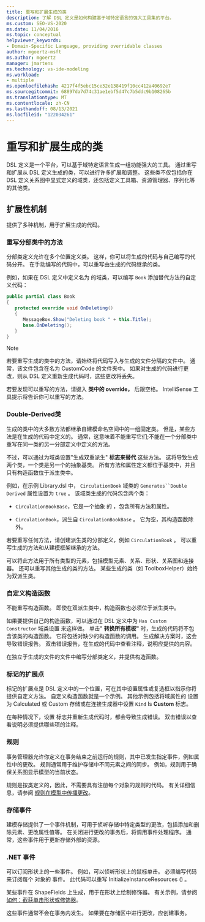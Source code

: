 ```yaml
---
title: 重写和扩展生成的类
description: 了解 DSL 定义是如何构建基于域特定语言的强大工具集的平台。
ms.custom: SEO-VS-2020
ms.date: 11/04/2016
ms.topic: conceptual
helpviewer_keywords:
- Domain-Specific Language, providing overridable classes
author: mgoertz-msft
ms.author: mgoertz
manager: jmartens
ms.technology: vs-ide-modeling
ms.workload:
- multiple
ms.openlocfilehash: 4217f4f5ebc15ce32e138419f10cc412a40692e7
ms.sourcegitcommit: 68897da7d74c31ae1ebf5d47c7b5ddc9b108265b
ms.translationtype: MT
ms.contentlocale: zh-CN
ms.lasthandoff: 08/13/2021
ms.locfileid: "122034261"
---
```

# <a name="override-and-extend-the-generated-classes"></a>重写和扩展生成的类

DSL 定义是一个平台，可以基于域特定语言生成一组功能强大的工具。 通过重写和扩展从 DSL 定义生成的类，可以进行许多扩展和调整。 这些类不仅包括你在 DSL 定义关系图中显式定义的域类，还包括定义工具箱、资源管理器、序列化等的其他类。

## <a name="extensibility-mechanisms"></a>扩展性机制

提供了多种机制，用于扩展生成的代码。

### <a name="override-methods-in-a-partial-class"></a>重写分部类中的方法

分部类定义允许在多个位置定义类。 这样，你可以将生成的代码与自己编写的代码分开。 在手动编写的代码中，可以重写由生成的代码继承的类。

例如，如果在 DSL 定义中定义名为 的域类，可以编写 `Book` 添加替代方法的自定义代码：

```csharp
public partial class Book
{
   protected override void OnDeleting()
   {
      MessageBox.Show("Deleting book " + this.Title);
      base.OnDeleting();
   }
}
```

> [!NOTE]
> 若要重写生成的类中的方法，请始终将代码写入与生成的文件分隔的文件中。 通常，该文件包含在名为 CustomCode 的文件夹中。 如果对生成的代码进行更改，则从 DSL 定义重新生成代码时，这些更改将丢失。

若要发现可以重写的方法，请键入 **类中的 override，** 后跟空格。 IntelliSense 工具提示将告诉你可以重写的方法。

### <a name="double-derived-classes"></a>Double-Derived类

生成的类中的大多数方法都继承自建模命名空间中的一组固定类。 但是，某些方法是在生成的代码中定义的。 通常，这意味着不能重写它们;不能在一个分部类中重写在同一类的另一分部定义中定义的方法。

不过，可以通过为域类设置"生成双重派生" **标志来替代** 这些方法。 这将导致生成两个类，一个类是另一个的抽象基类。 所有方法和属性定义都位于基类中，并且只有构造函数位于派生类中。

例如，在示例 Library.dsl 中， `CirculationBook` 域类的 `Generates``Double Derived` 属性设置为 `true` 。 该域类生成的代码包含两个类：

- `CirculationBookBase`，它是一个抽象 的 ，包含所有方法和属性。

- `CirculationBook`，派生自 `CirculationBookBase` 。 它为空，其构造函数除外。

若要重写任何方法，请创建派生类的分部定义，例如 `CirculationBook` 。 可以重写生成的方法和从建模框架继承的方法。

可以将此方法用于所有类型的元素，包括模型元素、关系、形状、关系图和连接器。 还可以重写其他生成的类的方法。 某些生成的类（如 ToolboxHelper）始终为双派生类。

### <a name="custom-constructors"></a>自定义构造函数

不能重写构造函数。 即使在双派生类中，构造函数也必须位于派生类中。

如果要提供自己的构造函数，可以通过在 DSL 定义中为 `Has Custom Constructor` 域类设置 来这样做。 单击" **转换所有模板"** 时，生成的代码将不包含该类的构造函数。 它将包括对缺少的构造函数的调用。 生成解决方案时，这会导致错误报告。 双击错误报告，在生成的代码中查看注释，说明应提供的内容。

在独立于生成的文件的文件中编写分部类定义，并提供构造函数。

### <a name="flagged-extension-points"></a>标记的扩展点

标记的扩展点是 DSL 定义中的一个位置，可在其中设置属性或复选框以指示你将提供自定义方法。 自定义构造函数就是一个示例。 其他示例包括将域属性的 设置为 Calculated 或 Custom 存储或在连接生成器中设置 `Kind` Is **Custom** 标志。

在每种情况下，设置 标志并重新生成代码时，都会导致生成错误。 双击错误以查看说明必须提供哪些项的注释。

### <a name="rules"></a>规则

事务管理器允许你定义在事务结束之前运行的规则，其中已发生指定事件，例如属性中的更改。 规则通常用于维护存储中不同元素之间的同步。 例如，规则用于确保关系图显示模型的当前状态。

规则是按类定义的，因此，不需要具有注册每个对象的规则的代码。 有关详细信息，请参阅 [规则在模型中传播更改](../modeling/rules-propagate-changes-within-the-model.md)。

### <a name="store-events"></a>存储事件

建模存储提供了一个事件机制，可用于侦听存储中特定类型的更改，包括添加和删除元素、更改属性值等。 在关闭进行更改的事务后，将调用事件处理程序。 通常，这些事件用于更新存储外部的资源。

### <a name="net-events"></a>.NET 事件

可以订阅形状上的一些事件。 例如，可以侦听形状上的鼠标单击。 必须编写代码来订阅每个 对象的 事件。 此代码可以重写 InitializeInstanceResources () 。

某些事件在 ShapeFields 上生成，用于在形状上绘制修饰器。 有关示例，请参阅 [如何：截获单击形状或修饰器](../modeling/how-to-intercept-a-click-on-a-shape-or-decorator.md)。

这些事件通常不会在事务内发生。 如果要在存储区中进行更改，应创建事务。
